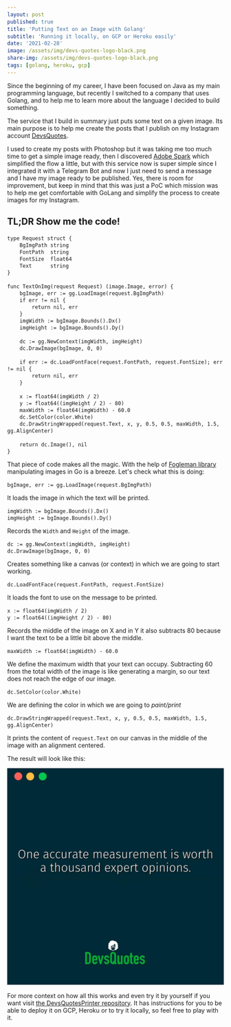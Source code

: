 ```yaml
---
layout: post
published: true
title: 'Putting Text on an Image with Golang'
subtitle: 'Running it locally, on GCP or Heroku easily'
date: '2021-02-28'
image: /assets/img/devs-quotes-logo-black.png
share-img: /assets/img/devs-quotes-logo-black.png
tags: [golang, heroku, gcp]
---
```


Since the beginning of my career, I have been focused on Java as my main programming language, but recently I switched to a company that uses Golang, and to help me to learn more about the language I decided to build something. 

The service that I build in summary just puts some text on a given image. Its main purpose is to help me create the posts that I publish on my Instagram account [DevsQuotes](https://www.instagram.com/devsquotes/). 

I used to create my posts with Photoshop but it was taking me too much time to get a simple image ready, then I discovered [Adobe Spark](https://www.adobe.com/es/products/spark.html) which simplified the flow a little, but with this service now is super simple since I integrated it with a Telegram Bot and now I just need to send a message and I have my image ready to be published. Yes, there is room for improvement, but keep in mind that this was just a PoC which mission was to help me get comfortable with GoLang and simplify the process to create images for my Instagram.


## TL;DR Show me the code!

```
type Request struct {
	BgImgPath string
	FontPath  string
	FontSize  float64
	Text      string
}

func TextOnImg(request Request) (image.Image, error) {
	bgImage, err := gg.LoadImage(request.BgImgPath)
	if err != nil {
		return nil, err
	}
	imgWidth := bgImage.Bounds().Dx()
	imgHeight := bgImage.Bounds().Dy()

	dc := gg.NewContext(imgWidth, imgHeight)
	dc.DrawImage(bgImage, 0, 0)

	if err := dc.LoadFontFace(request.FontPath, request.FontSize); err != nil {
		return nil, err
	}

	x := float64(imgWidth / 2)
	y := float64((imgHeight / 2) - 80)
	maxWidth := float64(imgWidth) - 60.0
	dc.SetColor(color.White)
	dc.DrawStringWrapped(request.Text, x, y, 0.5, 0.5, maxWidth, 1.5, gg.AlignCenter)

	return dc.Image(), nil
}
```

That piece of code makes all the magic. With the help of [Fogleman library](https://github.com/fogleman/gg) manipulating images in Go is a breeze. Let's check what this is doing:

```
bgImage, err := gg.LoadImage(request.BgImgPath)
```

It loads the image in which the text will be printed.

```
imgWidth := bgImage.Bounds().Dx()
imgHeight := bgImage.Bounds().Dy()
```

Records the `Width` and `Height` of the image.

```
dc := gg.NewContext(imgWidth, imgHeight)
dc.DrawImage(bgImage, 0, 0)
```

Creates something like a canvas (or context) in which we are going to start working.

```
dc.LoadFontFace(request.FontPath, request.FontSize)
```

It loads the font to use on the message to be printed.

```
x := float64(imgWidth / 2)
y := float64((imgHeight / 2) - 80)
```

Records the middle of the image on X and in Y it also subtracts 80 because I want the text to be a little bit above the middle.

```
maxWidth := float64(imgWidth) - 60.0
```

We define the maximum width that your text can occupy. Subtracting 60 from the total width of the image is like generating a margin, so our text does not reach the edge of our image.

```
dc.SetColor(color.White)
```

We are defining the color in which we are going to _paint/print_

```
dc.DrawStringWrapped(request.Text, x, y, 0.5, 0.5, maxWidth, 1.5, gg.AlignCenter)
```

It prints the content of `request.Text` on our canvas in the middle of the image with an alignment centered. 

The result will look like this:

![PrinterExample](/assets/img/accurate_measurement.jpeg)

For more context on how all this works and even try it by yourself if you want visit [the DevsQuotesPrinter repository](https://github.com/JosemyDuarte/DevsQuotesPrinter). It has instructions for you to be able to deploy it on GCP, Heroku or to try it locally, so feel free to play with it.